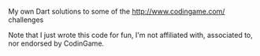 My own Dart solutions to some of the http://www.codingame.com/ challenges

Note that I just wrote this code for fun, I'm not affiliated with, associated to, nor endorsed by CodinGame.
